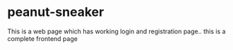 # peanut-sneaker
This is a web page which has working login and registration page.. this is a complete frontend page 
